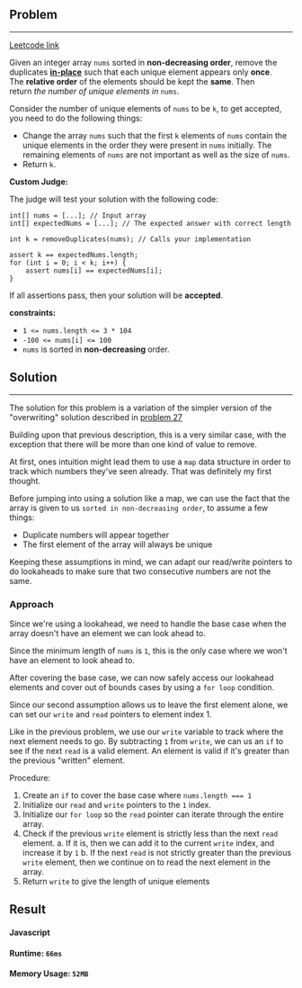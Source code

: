 ## Problem
----------------
[Leetcode link](https://leetcode.com/problems/remove-duplicates-from-sorted-array/)

Given an integer array `nums` sorted in **non-decreasing order**, remove the duplicates [**in-place**](https://en.wikipedia.org/wiki/In-place_algorithm) such that each unique element appears only **once**. The **relative order** of the elements should be kept the **same**. Then return _the number of unique elements in_ `nums`.

Consider the number of unique elements of `nums` to be `k`, to get accepted, you need to do the following things:

- Change the array `nums` such that the first `k` elements of `nums` contain the unique elements in the order they were present in `nums` initially. The remaining elements of `nums` are not important as well as the size of `nums`.
- Return `k`.

**Custom Judge:**

The judge will test your solution with the following code:
```
int[] nums = [...]; // Input array
int[] expectedNums = [...]; // The expected answer with correct length

int k = removeDuplicates(nums); // Calls your implementation

assert k == expectedNums.length;
for (int i = 0; i < k; i++) {
    assert nums[i] == expectedNums[i];
}
```

If all assertions pass, then your solution will be **accepted**.

**constraints:**
- `1 <= nums.length <= 3 * 104`
- `-100 <= nums[i] <= 100`
- `nums` is sorted in **non-decreasing** order.

## Solution
----------
The solution for this problem is a variation of the simpler version of the "overwriting" solution described in [problem 27](obsidian://open?vault=neurons&file=leetcode%2FRemove%20Duplicates%20from%20Sorted%20Array%2FRemove%20Duplicates%20from%20Sorted%20Array)

Building upon that previous description, this is a very similar case, with the exception that there will be more than one kind of value to remove.

At first, ones intuition might lead them to use a `map` data structure in order to track which numbers they've seen already. That was definitely my first thought.

Before jumping into using a solution like a map, we can use the fact that the array is given to us `sorted in non-decreasing order`, to assume a few things:

- Duplicate numbers will appear together
- The first element of the array will always be unique

Keeping these assumptions in mind, we can adapt our read/write pointers to do lookaheads to make sure that two consecutive numbers are not the same.

### Approach

Since we're using a lookahead, we need to handle the base case when the array doesn't have an element we can look ahead to.

Since the minimum length of `nums` is `1`, this is the only case where we won't have an element to look ahead to.

After covering the base case, we can now safely access our lookahead elements and cover out of bounds cases by using a `for loop` condition.

Since our second assumption allows us to leave the first element alone, we can set our `write` and `read` pointers to element index 1.

Like in the previous problem, we use our `write` variable to track where the next element needs to go. By subtracting `1` from `write`, we can us an `if` to see if the next `read` is a valid element. An element is valid if it's greater than the previous "written" element.

Procedure:
1. Create an `if` to cover the base case where `nums.length === 1`
2. Initialize our `read` and `write` pointers to the `1` index.
3. Initialize our `for loop` so the `read` pointer can iterate through the entire array.
4. Check if the previous `write` element is strictly less than the next `read` element.
	a. If it is, then we can add it to the current `write` index, and increase it by `1`
	b. If the next `read` is not strictly greater than the previous `write` element, then we continue on to read the next element in the array.
5. Return `write` to give the length of unique elements

## Result

#### Javascript
#### Runtime: `66ms`
#### Memory Usage: `52MB`
